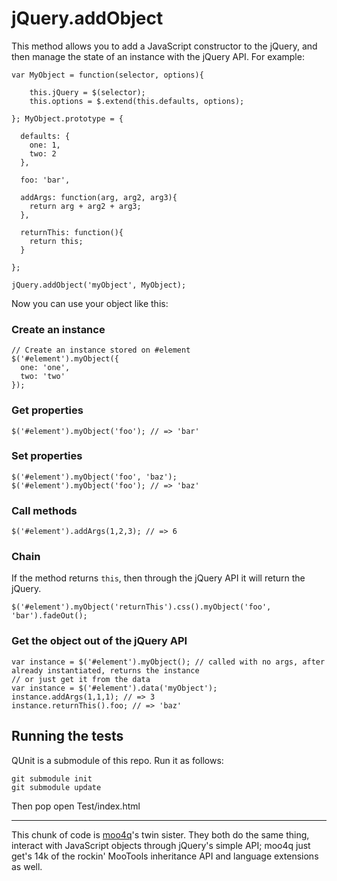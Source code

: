 jQuery.addObject
================

This method allows you to add a JavaScript constructor to the jQuery, and then manage the state of an instance with the jQuery API.  For example:

    var MyObject = function(selector, options){

    	this.jQuery = $(selector);
    	this.options = $.extend(this.defaults, options);

    }; MyObject.prototype = {

      defaults: {
        one: 1,
        two: 2
      },

      foo: 'bar',

      addArgs: function(arg, arg2, arg3){
        return arg + arg2 + arg3;
      },

      returnThis: function(){
        return this;
      }

    };
    
    jQuery.addObject('myObject', MyObject);

Now you can use your object like this:

### Create an instance

    // Create an instance stored on #element
    $('#element').myObject({
      one: 'one',
      two: 'two'
    });

### Get properties

    $('#element').myObject('foo'); // => 'bar'

### Set properties

    $('#element').myObject('foo', 'baz');
    $('#element').myObject('foo'); // => 'baz'

### Call methods

    $('#element').addArgs(1,2,3); // => 6

### Chain

If the method returns `this`, then through the jQuery API it will return the jQuery.

    $('#element').myObject('returnThis').css().myObject('foo', 'bar').fadeOut();

### Get the object out of the jQuery API

    var instance = $('#element').myObject(); // called with no args, after already instantiated, returns the instance
    // or just get it from the data
    var instance = $('#element').data('myObject');
    instance.addArgs(1,1,1); // => 3
    instance.returnThis().foo; // => 'baz'

Running the tests
-----------------

QUnit is a submodule of this repo.  Run it as follows:

    git submodule init
    git submodule update

Then pop open Test/index.html

---

This chunk of code is [moo4q](http://moo4q.com)'s twin sister.  They both do the same thing, interact with JavaScript objects through jQuery's simple API; moo4q just get's 14k of the rockin' MooTools inheritance API and language extensions as well.
